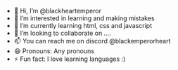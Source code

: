 - 👋 Hi, I’m @blackheartemperor
- 👀 I’m interested in learning and making mistakes
- 🌱 I’m currently learning html, css and javascript
- 💞️ I’m looking to collaborate on ....
- 📫 You can reach me on discord @blackemperorheart
- 😄 Pronouns: Any pronouns
- ⚡ Fun fact: I love learning languages :)

<!---
blackheartemperor/blackheartemperor is a ✨ special ✨ repository because its `README.md` (this file) appears on your GitHub profile.
You can click the Preview link to take a look at your changes.
--->
